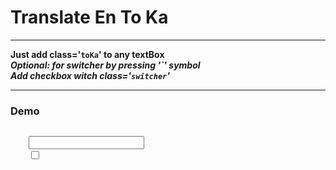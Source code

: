 <h1>Translate En To Ka</h1>
<hr>
<b>Just add class='<code>toKa</code>' to any textBox
<br>
<i>Optional: for switcher by pressing '`' symbol <br>
Add checkbox witch class='<code>switcher</code>'</i>
<hr>
<h3>Demo</h3>
<code>
	<input class="toKa">
	<input type="checkbox" class="switcher">
</code>


